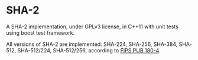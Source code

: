 # SHA-2

A SHA-2 implementation, under GPLv3 license, in C++11 with unit tests using
boost test framework.

All versions of SHA-2 are implemented: SHA-224, SHA-256, SHA-384, SHA-512,
SHA-512/224, SHA-512/256, according to
[FIPS PUB 180-4](http://nvlpubs.nist.gov/nistpubs/FIPS/NIST.FIPS.180-4.pdf).
